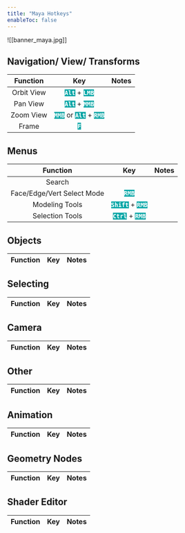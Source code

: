 ```yaml
---
title: "Maya Hotkeys"
enableToc: false
---
```

<style> code { color: #FFFFFF; background: #05A7A7; } </style>
![[banner_maya.jpg]]

## Navigation/ View/ Transforms
|Function|Key|Notes
|:-:|:-:|:-:
|Orbit View|**`Alt`** + **`LMB`**
|Pan View|**`Alt`** + **`MMB`**
|Zoom View|**`MMB`** or **`Alt`** + **`RMB`**
|Frame|**`F`**

## Menus
|Function|Key|Notes
|:-:|:-:|:-:
|Search|
|Face/Edge/Vert Select Mode|**`RMB`**
|Modeling Tools|**`Shift`** + **`RMB`**
|Selection Tools|**`Ctrl`** + **`RMB`**

## Objects
|Function|Key|Notes
|:-:|:-:|:-:


## Selecting
|Function|Key|Notes
|:-:|:-:|:-:


## Camera
|Function|Key|Notes
|:-:|:-:|:-:



## Other
|Function|Key|Notes
|:-:|:-:|:-:


## Animation
|Function|Key|Notes
|:-:|:-:|:-:



## Geometry Nodes
|Function|Key|Notes
|:-:|:-:|:-:


## Shader Editor
|Function|Key|Notes
|:-:|:-:|:-:
